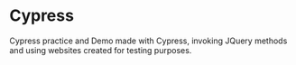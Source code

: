 # Cypress
Cypress practice and Demo made with Cypress, invoking JQuery methods and using websites created for testing purposes.
